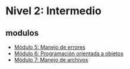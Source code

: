 
# Nivel 2: Intermedio


## modulos 
* [Módulo 5: Manejo de errores]()
* [Módulo 6: Programación orientada a objetos]()
* [Módulo 7: Manejo de archivos]()

